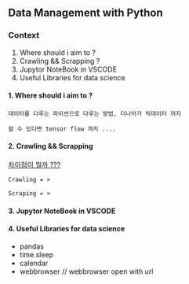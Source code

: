## Data Management with Python

### Context

1. Where should i aim to ?
2. Crawling && Scrapping ?
3. Jupytor NoteBook in VSCODE
4. Useful Libraries for data science

#### 1. Where should i aim to ?

    데이터를 다루는 파이썬으로 다루는 방법, 더나아가 빅데이터 까지

    할 수 있다면 tensor flow 까지 ....

#### 2. Crawling && Scrapping

[차이점이 뭘까 ???](https://98yejin.github.io/2020-11-02-crawling-vs-scraping/)

    Crawling = >

    Scraping = >

#### 3. Jupytor NoteBook in VSCODE

#### 4. Useful Libraries for data science

- pandas
- time.sleep
- calendar
- webbrowser // webbrowser open with url
